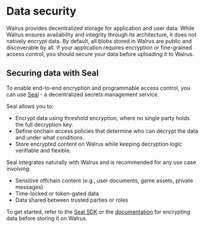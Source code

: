 # Data security

Walrus provides decentralized storage for application and user data. While Walrus ensures availability and integrity through its architecture, it does not natively encrypt data. By default, all blobs stored in Walrus are public and discoverable by all. If your application requires encryption or fine-grained access control, you should secure your data before uploading it to Walrus.

## Securing data with Seal

To enable end-to-end encryption and programmable access control, you can use [Seal](https://github.com/MystenLabs/seal) - a decentralized secrets management service.

Seal allows you to:
- Encrypt data using threshold encryption, where no single party holds the full decryption key.
- Define onchain access policies that determine who can decrypt the data and under what conditions.
- Store encrypted content on Walrus while keeping decryption logic verifiable and flexible.

Seal integrates naturally with Walrus and is recommended for any use case involving:
- Sensitive offchain content (e.g., user documents, game assets, private messages)
- Time-locked or token-gated data
- Data shared between trusted parties or roles

To get started, refer to the [Seal SDK](https://www.npmjs.com/package/@mysten/seal) or the [documentation](https://github.com/MystenLabs/seal) for encrypting data before storing it on Walrus.
